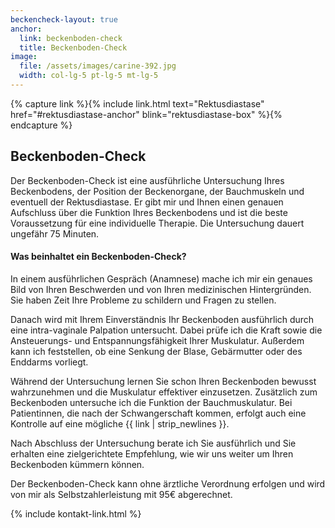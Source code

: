 ```yaml
---
beckencheck-layout: true
anchor:
  link: beckenboden-check
  title: Beckenboden-Check
image: 
  file: /assets/images/carine-392.jpg
  width: col-lg-5 pt-lg-5 mt-lg-5
---
```


<!-- TODO fix on mobile -->

{% capture link %}{% include link.html text="Rektusdiastase" href="#rektusdiastase-anchor" blink="rektusdiastase-box" %}{% endcapture %}

## Beckenboden-Check

Der Beckenboden-Check ist eine ausführliche Untersuchung Ihres Beckenbodens, der Position der Beckenorgane, der Bauchmuskeln und eventuell der Rektusdiastase.
Er gibt mir und Ihnen einen genauen Aufschluss über die Funktion Ihres Beckenbodens und ist die beste Voraussetzung für eine individuelle Therapie.
Die Untersuchung dauert ungefähr 75 Minuten.

#### Was beinhaltet ein Beckenboden-Check?

In einem ausführlichen Gespräch (Anamnese) mache ich mir ein genaues Bild von Ihren Beschwerden und von Ihren medizinischen Hintergründen.
Sie haben Zeit Ihre Probleme zu schildern und Fragen zu stellen.

Danach wird mit Ihrem Einverständnis Ihr Beckenboden ausführlich durch eine intra-vaginale Palpation untersucht.
Dabei prüfe ich die Kraft sowie die Ansteuerungs- und Entspannungsfähigkeit Ihrer Muskulatur.
Außerdem kann ich feststellen, ob eine Senkung der Blase, Gebärmutter oder des Enddarms vorliegt.

Während der Untersuchung lernen Sie schon Ihren Beckenboden bewusst wahrzunehmen und die Muskulatur effektiver einzusetzen.
Zusätzlich zum Beckenboden untersuche ich die Funktion der Bauchmuskulatur. 
Bei Patientinnen, die nach der Schwangerschaft kommen, erfolgt auch eine Kontrolle auf eine mögliche {{ link | strip_newlines }}.

Nach Abschluss der Untersuchung berate ich Sie ausführlich und Sie erhalten eine zielgerichtete Empfehlung, wie wir uns weiter um Ihren Beckenboden kümmern können.

Der Beckenboden-Check kann ohne ärztliche Verordnung erfolgen und wird von mir als Selbstzahlerleistung mit 95€ abgerechnet.

<div class="pb-5">{% include kontakt-link.html %}</div>
